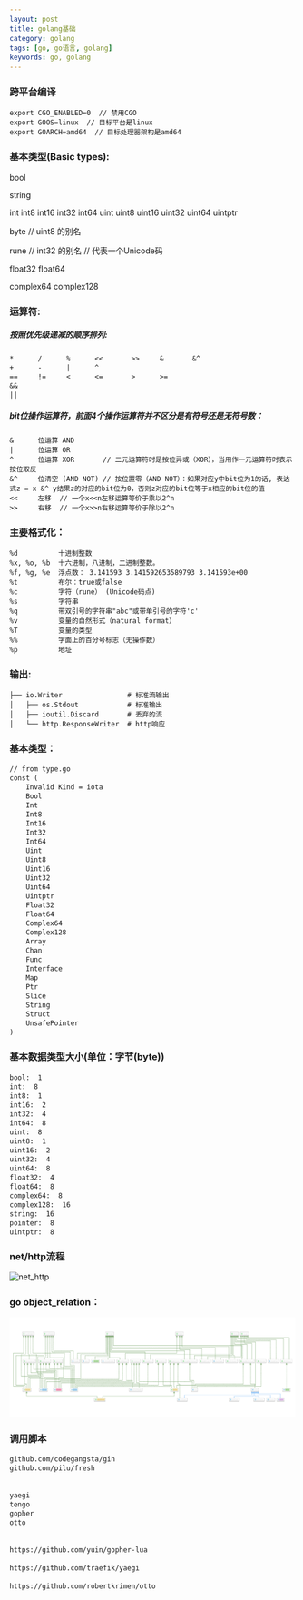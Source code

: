 ```yaml
---
layout: post
title: golang基础
category: golang
tags: [go, go语言, golang]
keywords: go, golang
---
```


### 跨平台编译
```
export CGO_ENABLED=0  // 禁用CGO
export GOOS=linux  // 目标平台是linux
export GOARCH=amd64  // 目标处理器架构是amd64
```
### 基本类型(Basic types):
bool

string

int  int8  int16  int32  int64
uint uint8 uint16 uint32 uint64 uintptr

byte // uint8 的别名

rune // int32 的别名
     // 代表一个Unicode码

float32 float64

complex64 complex128

### 运算符:
##### 按照优先级递减的顺序排列:
```
*      /      %      <<       >>     &       &^
+      -      |      ^
==     !=     <      <=       >      >=
&&
||
```
##### bit位操作运算符，前面4个操作运算符并不区分是有符号还是无符号数：
```
&      位运算 AND
|      位运算 OR
^      位运算 XOR       // 二元运算符时是按位异或（XOR），当用作一元运算符时表示按位取反
&^     位清空 (AND NOT) // 按位置零（AND NOT）：如果对应y中bit位为1的话, 表达式z = x &^ y结果z的对应的bit位为0，否则z对应的bit位等于x相应的bit位的值
<<     左移  // 一个x<<n左移运算等价于乘以2^n
>>     右移  // 一个x>>n右移运算等价于除以2^n
```
### 主要格式化：
```
%d          十进制整数
%x, %o, %b  十六进制，八进制，二进制整数。
%f, %g, %e  浮点数： 3.141593 3.141592653589793 3.141593e+00
%t          布尔：true或false
%c          字符（rune） (Unicode码点)
%s          字符串
%q          带双引号的字符串"abc"或带单引号的字符'c'
%v          变量的自然形式（natural format）
%T          变量的类型
%%          字面上的百分号标志（无操作数）
%p          地址
```
### 输出:
```
├── io.Writer                # 标准流输出
│   ├── os.Stdout            # 标准输出
│   ├── ioutil.Discard       # 丢弃的流
│   └── http.ResponseWriter  # http响应
```
### 基本类型：
```
// from type.go
const (
	Invalid Kind = iota
	Bool
	Int
	Int8
	Int16
	Int32
	Int64
	Uint
	Uint8
	Uint16
	Uint32
	Uint64
	Uintptr
	Float32
	Float64
	Complex64
	Complex128
	Array
	Chan
	Func
	Interface
	Map
	Ptr
	Slice
	String
	Struct
	UnsafePointer
)
```

### 基本数据类型大小(单位：字节(byte))
```
bool:  1
int:  8
int8:  1
int16:  2
int32:  4
int64:  8
uint:  8
uint8:  1
uint16:  2
uint32:  4
uint64:  8
float32:  4
float64:  8
complex64:  8
complex128:  16
string:  16
pointer:  8
uintptr:  8
```

### net/http流程
![net_http](/assets/img/golang/net_http.png)

### go object_relation：
![object_relation](/assets/img/golang/object_relation.png)


### 调用脚本
```
github.com/codegangsta/gin
github.com/pilu/fresh


yaegi
tengo
gopher
otto


https://github.com/yuin/gopher-lua

https://github.com/traefik/yaegi

https://github.com/robertkrimen/otto
```